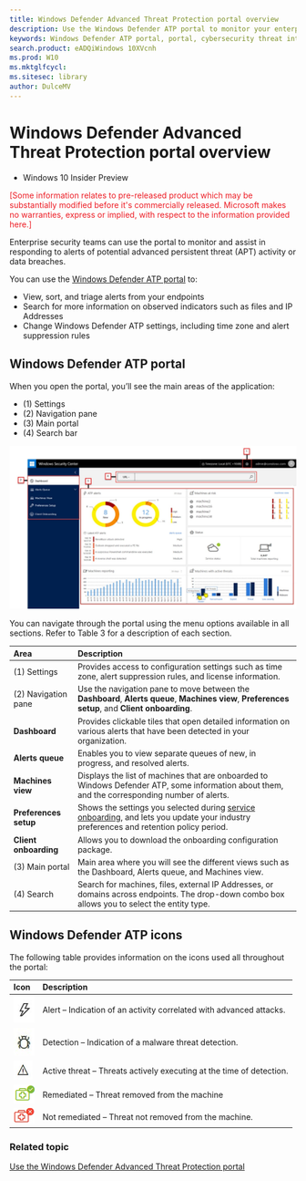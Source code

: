 ```yaml
---
title: Windows Defender Advanced Threat Protection portal overview
description: Use the Windows Defender ATP portal to monitor your enterprise network and assist in responding to alerts to potential advanced persistent threat (APT) activity or data breaches.
keywords: Windows Defender ATP portal, portal, cybersecurity threat intelligence, dashboard, alerts queue, machines view, preferences setup, client onboarding, advanced attacks
search.product: eADQiWindows 10XVcnh 
ms.prod: W10
ms.mktglfcycl:
ms.sitesec: library
author: DulceMV
---
```


# Windows Defender Advanced Threat Protection portal overview

- Windows 10 Insider Preview

<span style="color:#ED1C24;">[Some information relates to pre-released product which may be substantially modified before it's commercially released. Microsoft makes no warranties, express or implied, with respect to the information provided here.]</span>


Enterprise security teams can use the portal to monitor and assist in responding to alerts of potential advanced persistent threat (APT) activity or data breaches. 

You can use the [Windows Defender ATP portal](https://seville.windows.com/) to:
- View, sort, and triage alerts from your endpoints
- Search for more information on observed indicators such as files and IP Addresses
- Change Windows Defender ATP settings, including time zone and alert suppression rules

## Windows Defender ATP portal 
When you open the portal, you’ll see the main areas of the application:
- (1) Settings
- (2) Navigation pane
- (3) Main portal
- (4) Search bar
 
 
 ![Windows Defender Advanced Threat Protection portal](images/portal.png)
 
You can navigate through the portal using the menu options available in all sections. Refer to Table 3 for a description of each section.

Area | Description 
:---|:---
(1) Settings | Provides access to configuration settings such as time zone, alert suppression rules, and license information.
(2) Navigation pane | Use the navigation pane to move between the **Dashboard**, **Alerts queue**, **Machines view**, **Preferences setup**, and **Client onboarding**.
**Dashboard**	| Provides clickable tiles that open detailed information on various alerts that have been detected in your organization. 
**Alerts queue** | Enables you to view separate queues of new, in progress, and resolved alerts.
**Machines view**| Displays the list of machines that are onboarded to Windows Defender ATP, some information about them, and the corresponding number of alerts.
**Preferences setup**|	Shows the settings you selected during [service onboarding](service-onboarding-windows-advanced-threat-protection.md), and lets you update your industry preferences and retention policy period.
**Client onboarding**|	Allows you to download the onboarding configuration package.
(3) Main portal| Main area where you will see the different views such as the Dashboard, Alerts queue, and Machines view.
(4) Search | Search for machines, files, external IP Addresses, or domains across endpoints. The drop-down combo box allows you to select the entity type.

## Windows Defender ATP icons
The following table provides information on the icons used all throughout the portal:

Icon | Description 
:---|:---
![Alert icon](images/alert-icon.png)| Alert – Indication of an activity correlated with advanced attacks.
![Detection icon](images/detection-icon.png)| Detection – Indication of a malware threat detection. 
![Active threat icon](images/active-threat-icon.png)| Active threat – Threats actively executing at the time of detection. 
![Remediated icon](images/remediated-icon.png)| Remediated – Threat removed from the machine
![Not remediated icon](images/not-remediated-icon.png)| Not remediated – Threat not removed from the machine. 

### Related topic
[Use the Windows Defender Advanced Threat Protection portal](use-windows-defender-advanced-threat-protection.md)